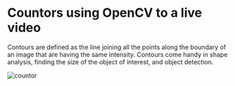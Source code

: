 # Countors using OpenCV to a live video

Contours are defined as the line joining all the points along the boundary of an image that are having the same intensity. Contours come handy in shape analysis, finding the size of the object of interest, and object detection.


![countor](https://user-images.githubusercontent.com/99254412/214065338-67cdb9ee-8f2a-4752-8fcd-96141f7d2d5d.png)


